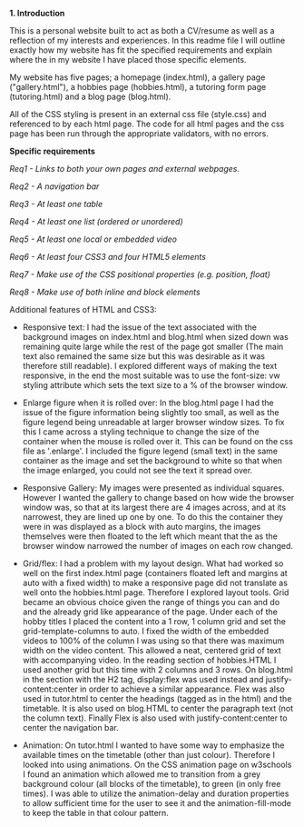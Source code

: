 
**1. Introduction**

This is a personal website built to act as both a CV/resume as well as a reflection of my interests and experiences.
In this readme file I will outline exactly how my website has fit the specified requirements and explain where the
in my website I have placed those specific elements.

My website has five pages; a homepage (index.html), a gallery page ("gallery.html"), a hobbies page (hobbies.html),
a tutoring form page (tutoring.html) and a blog page (blog.html).

All of the CSS styling is present in an external css file (style.css) and referenced to by each html page. The code for
all html pages and the css page has been run through the appropriate validators, with no errors.

**Specific requirements**

  *Req1 - Links to both your own pages and external webpages.*

  *Req2 - A navigation bar*

  *Req3 - At least one table*

  *Req4 - At least one list (ordered or unordered)*

  *Req5 - At least one local or embedded video*

  *Req6 - At least four CSS3 and four HTML5 elements*

  *Req7 - Make use of the CSS positional properties (e.g. position, float)*

  *Req8 - Make use of both inline and block elements*


Additional features of HTML and CSS3:
-  Responsive text: I had the issue of the text associated with the background images on index.html and blog.html when sized down was remaining quite large while
the rest of the page got smaller (The main text also remained the same size but this was desirable as it was therefore still readable). I explored different ways of
making the text responsive, in the end the most suitable was to use the font-size: vw styling attribute which sets the text size to a % of the browser window.

- Enlarge figure when it is rolled over: In the blog.html page I had the issue of the figure information being slightly too small, as well as the figure legend being
unreadable at larger browser window sizes. To fix this I came across a styling technique to change the size of the container when the mouse is rolled over it. This can
be found on the css file as '.enlarge'. I included the figure legend (small text) in the same container as the image and set the background to white so that when the
image enlarged, you could not see the text it spread over.

- Responsive Gallery: My images were presented as individual squares. However I wanted the gallery to change based on how wide the browser window was, so that at its largest
there are 4 images across, and at its narrowest, they are lined up one by one. To do this the container they were in was displayed as a block with auto margins, the images
themselves were then floated to the left which meant that the as the browser window narrowed the number of images on each row changed.

- Grid/flex: I had a problem with my layout design. What had worked so well on the first index.html page (containers floated left and margins at auto with a fixed width) to make a responsive page
did not translate as well onto the hobbies.html page. Therefore I explored layout tools. Grid became an obvious choice given the range of things you can and do and the already grid like
appearance of the page. Under each of the hobby titles I placed the content into a 1 row, 1 column grid and set the grid-template-columns to auto. I fixed the width of the embedded videos
 to 100% of the column I was using so that there was maximum width on the video content. This allowed a neat, centered grid of text with accompanying video. In the reading section of hobbies.HTML
 I used another grid but this time with 2 columns and 3 rows. On blog.html in the section with the H2 tag, display:flex was used instead and justify-content:center
 in order to achieve a similar appearance. Flex was also used in tutor.html to center the headings (tagged as <buttons> in the html) and the timetable. It is also used on blog.HTML
 to center the paragraph text (not the column text). Finally Flex is also used with justify-content:center to center the navigation bar.

- Animation: On tutor.html I wanted to have some way to emphasize the available times on the timetable (other than just colour). Therefore I looked into using animations. On the
CSS animation page on w3schools I found an animation which allowed me to transition from a grey background colour (all blocks of the timetable), to green (in only free times). I was
able to utilize the animation-delay and duration properties to allow sufficient time for the user to see it and the animation-fill-mode to keep the table in that colour pattern.
